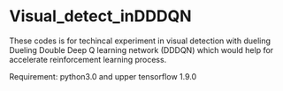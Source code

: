 # Visual_detect_inDDDQN

These codes is for techincal experiment in visual detection with dueling Dueling Double Deep Q learning network (DDDQN) which would help for accelerate reinforcement learning process.

Requirement:
python3.0 and upper
tensorflow 1.9.0
